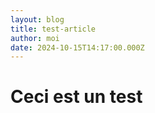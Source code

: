 ```yaml
---
layout: blog
title: test-article
author: moi
date: 2024-10-15T14:17:00.000Z
---
```

# Ceci est un test
